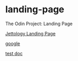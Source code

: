 # landing-page
The Odin Project: Landing Page

[Jettology Landing Page](file:///home/bisain/Documents/Programming/TOP/landing-page/index.html)

[google](https://google.com)

[test doc](///home/bisain/Documents/test.txt)


